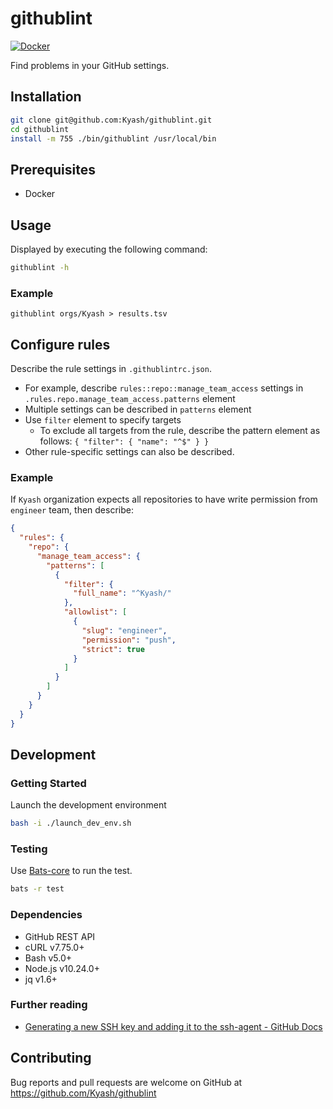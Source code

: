 # githublint

[![Docker](https://github.com/Kyash/githublint/actions/workflows/docker-publish.yml/badge.svg)](https://github.com/Kyash/githublint/actions/workflows/docker-publish.yml)

Find problems in your GitHub settings.

## Installation

```sh
git clone git@github.com:Kyash/githublint.git
cd githublint
install -m 755 ./bin/githublint /usr/local/bin
```

## Prerequisites

- Docker

## Usage

Displayed by executing the following command:

```sh
githublint -h
```

### Example

```
githublint orgs/Kyash > results.tsv
```

## Configure rules

Describe the rule settings in `.githublintrc.json`.

- For example, describe `rules::repo::manage_team_access` settings in `.rules.repo.manage_team_access.patterns` element
- Multiple settings can be described in `patterns` element
- Use `filter` element to specify targets
  - To exclude all targets from the rule, describe the pattern element as follows: `{ "filter": { "name": "^$" } }`
- Other rule-specific settings can also be described.

### Example

If `Kyash` organization expects all repositories to have write permission from `engineer` team, then describe:

```json
{
  "rules": {
    "repo": {
      "manage_team_access": {
        "patterns": [
          {
            "filter": {
              "full_name": "^Kyash/"
            },
            "allowlist": [
              {
                "slug": "engineer",
                "permission": "push",
                "strict": true
              }
            ]
          }
        ]
      }
    }
  }
}
```

## Development

### Getting Started

Launch the development environment

```sh
bash -i ./launch_dev_env.sh
```

### Testing

Use [Bats-core](https://github.com/bats-core/bats-core) to run the test.

```sh
bats -r test
```

### Dependencies

- GitHub REST API
- cURL v7.75.0+
- Bash v5.0+
- Node.js v10.24.0+
- jq v1.6+

### Further reading

- [Generating a new SSH key and adding it to the ssh-agent - GitHub Docs](https://docs.github.com/en/github/authenticating-to-github/generating-a-new-ssh-key-and-adding-it-to-the-ssh-agent#adding-your-ssh-key-to-the-ssh-agent)

## Contributing

Bug reports and pull requests are welcome on GitHub at https://github.com/Kyash/githublint
